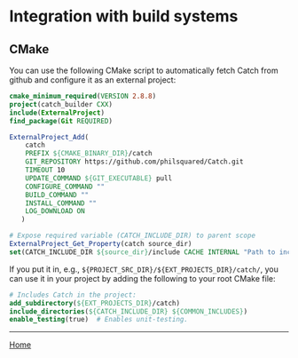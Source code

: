 # Integration with build systems

## CMake

You can use the following CMake script to automatically fetch Catch from github and configure it as an external project:

```CMake
cmake_minimum_required(VERSION 2.8.8)
project(catch_builder CXX)
include(ExternalProject)
find_package(Git REQUIRED)

ExternalProject_Add(
    catch
    PREFIX ${CMAKE_BINARY_DIR}/catch
    GIT_REPOSITORY https://github.com/philsquared/Catch.git
    TIMEOUT 10
    UPDATE_COMMAND ${GIT_EXECUTABLE} pull
    CONFIGURE_COMMAND ""
    BUILD_COMMAND ""
    INSTALL_COMMAND ""
    LOG_DOWNLOAD ON
   )

# Expose required variable (CATCH_INCLUDE_DIR) to parent scope
ExternalProject_Get_Property(catch source_dir)
set(CATCH_INCLUDE_DIR ${source_dir}/include CACHE INTERNAL "Path to include folder for Catch")
```

If you put it in, e.g., `${PROJECT_SRC_DIR}/${EXT_PROJECTS_DIR}/catch/`, you can use it in your project by adding the following to your root CMake file:

```CMake
# Includes Catch in the project:
add_subdirectory(${EXT_PROJECTS_DIR}/catch)
include_directories(${CATCH_INCLUDE_DIR} ${COMMON_INCLUDES})
enable_testing(true)  # Enables unit-testing.
```

---

[Home](Readme.md)